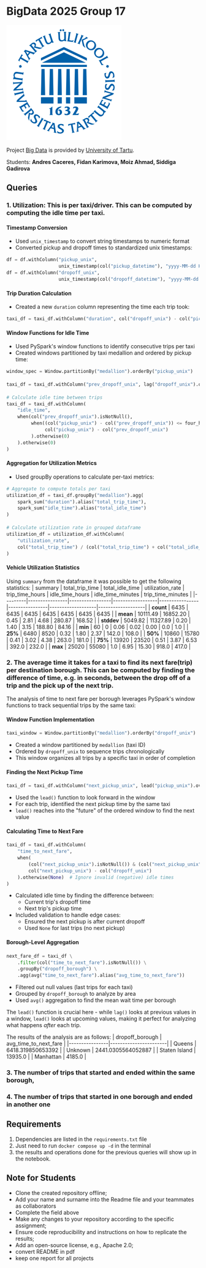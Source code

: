 # BigData 2025 Group 17

![TartuLogo](./images/logo_ut_0.png)

Project [Big Data](https://courses.cs.ut.ee/2025/bdm/spring/Main/HomePage) is provided by [University of Tartu](https://courses.cs.ut.ee/).

Students: **Andres Caceres, Fidan Karimova, Moiz Ahmad, Siddiga Gadirova**

## Queries 
### 1. Utilization: This is per taxi/driver. This can be computed by computing the idle time per taxi.

#### Timestamp Conversion
- Used `unix_timestamp` to convert string timestamps to numeric format
- Converted pickup and dropoff times to standardized unix timestamps:
```python
df = df.withColumn("pickup_unix", 
                   unix_timestamp(col("pickup_datetime"), "yyyy-MM-dd HH:mm:ss"))
df = df.withColumn("dropoff_unix", 
                   unix_timestamp(col("dropoff_datetime"), "yyyy-MM-dd HH:mm:ss"))
```

#### Trip Duration Calculation
- Created a new `duration` column representing the time each trip took:
```python
taxi_df = taxi_df.withColumn("duration", col("dropoff_unix") - col("pickup_unix"))
```

#### Window Functions for Idle Time
- Used PySpark's window functions to identify consecutive trips per taxi
- Created windows partitioned by taxi medallion and ordered by pickup time:
```python
window_spec = Window.partitionBy("medallion").orderBy("pickup_unix")

taxi_df = taxi_df.withColumn("prev_dropoff_unix", lag("dropoff_unix").over(window_spec))

# Calculate idle time between trips
taxi_df = taxi_df.withColumn(
    "idle_time",
    when(col("prev_dropoff_unix").isNotNull(),
         when((col("pickup_unix") - col("prev_dropoff_unix")) <= four_hours_in_seconds,
              col("pickup_unix") - col("prev_dropoff_unix")
         ).otherwise(0)
    ).otherwise(0)
)
```

#### Aggregation for Utilization Metrics
- Used groupBy operations to calculate per-taxi metrics:
```python
# Aggregate to compute totals per taxi
utilization_df = taxi_df.groupBy("medallion").agg(
    spark_sum("duration").alias("total_trip_time"),
    spark_sum("idle_time").alias("total_idle_time")
)

# Calculate utilization rate in grouped dataframe
utilization_df = utilization_df.withColumn(
    "utilization_rate",
    col("total_trip_time") / (col("total_trip_time") + col("total_idle_time"))
)
```

#### Vehicle Utilization Statistics

Using `summary` from the dataframe it was possible to get the following statistics:
| summary | total_trip_time | total_idle_time | utilization_rate | trip_time_hours | idle_time_hours | idle_time_minutes | trip_time_minutes |
|---------|----------------|-----------------|------------------|----------------|----------------|-------------------|-------------------|
| **count** | 6435 | 6435 | 6435 | 6435 | 6435 | 6435 | 6435 |
| **mean** | 10111.49 | 16852.20 | 0.45 | 2.81 | 4.68 | 280.87 | 168.52 |
| **stddev** | 5049.82 | 11327.89 | 0.20 | 1.40 | 3.15 | 188.80 | 84.16 |
| **min** | 60 | 0 | 0.06 | 0.02 | 0.00 | 0.0 | 1.0 |
| **25%** | 6480 | 8520 | 0.32 | 1.80 | 2.37 | 142.0 | 108.0 |
| **50%** | 10860 | 15780 | 0.41 | 3.02 | 4.38 | 263.0 | 181.0 |
| **75%** | 13920 | 23520 | 0.51 | 3.87 | 6.53 | 392.0 | 232.0 |
| **max** | 25020 | 55080 | 1.0 | 6.95 | 15.30 | 918.0 | 417.0 |


### 2. The average time it takes for a taxi to find its next fare(trip) per destination borough. This can be computed by finding the difference of time, e.g. in seconds, between the drop off of a trip and the pick up of the next trip.

The analysis of time to next fare per borough leverages PySpark's window functions to track sequential trips by the same taxi:

#### Window Function Implementation
```python
taxi_window = Window.partitionBy("medallion").orderBy("dropoff_unix")
```
- Created a window partitioned by `medallion` (taxi ID)
- Ordered by `dropoff_unix` to sequence trips chronologically
- This window organizes all trips by a specific taxi in order of completion

#### Finding the Next Pickup Time
```python
taxi_df = taxi_df.withColumn("next_pickup_unix", lead("pickup_unix").over(taxi_window))
```
- Used the `lead()` function to look forward in the window
- For each trip, identified the next pickup time by the same taxi
- `lead()` reaches into the "future" of the ordered window to find the next value

#### Calculating Time to Next Fare
```python
taxi_df = taxi_df.withColumn(
    "time_to_next_fare",
    when(
        (col("next_pickup_unix").isNotNull()) & (col("next_pickup_unix") >= col("dropoff_unix")),
        col("next_pickup_unix") - col("dropoff_unix")
    ).otherwise(None)  # Ignore invalid (negative) idle times
)
```
- Calculated idle time by finding the difference between:
  - Current trip's dropoff time
  - Next trip's pickup time
- Included validation to handle edge cases:
  - Ensured the next pickup is after current dropoff
  - Used `None` for last trips (no next pickup)

#### Borough-Level Aggregation
```python
next_fare_df = taxi_df \
    .filter(col("time_to_next_fare").isNotNull()) \
    .groupBy("dropoff_borough") \
    .agg(avg("time_to_next_fare").alias("avg_time_to_next_fare"))
```
- Filtered out null values (last trips for each taxi)
- Grouped by `dropoff_borough` to analyze by area
- Used `avg()` aggregation to find the mean wait time per borough

The `lead()` function is crucial here - while `lag()` looks at previous values in a window, `lead()` looks at upcoming values, making it perfect for analyzing what happens *after* each trip.

The results of the analysis are as follows:
| dropoff_borough | avg_time_to_next_fare |
|----------------|-----------------------|
| Queens         | 6418.319850653392     |
| Unknown        | 2441.0305564052887    |
| Staten Island  | 13935.0               |
| Manhattan      | 4185.0                |

### 3. The number of trips that started and ended within the same borough,

### 4. The number of trips that started in one borough and ended in another one

## Requirements
1. Dependencies are listed in the `requirements.txt` file
2. Just need to run `docker compose up -d` in the terminal
3. the results and operations done for the previous queries will show up in the notebook.

## Note for Students

* Clone the created repository offline;
* Add your name and surname into the Readme file and your teammates as collaborators
* Complete the field above 
* Make any changes to your repository according to the specific assignment;
* Ensure code reproducibility and instructions on how to replicate the results;
* Add an open-source license, e.g., Apache 2.0;
* convert README in pdf
* keep one report for all projects
